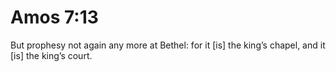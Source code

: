 # Amos 7:13

But prophesy not again any more at Bethel: for it [is] the king’s chapel, and it [is] the king’s court.